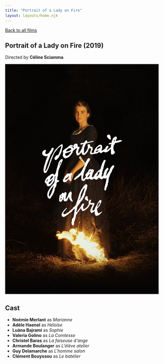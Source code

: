 ```yaml
---
title: "Portrait of a Lady on Fire"
layout: layouts/home.njk
---
```


<a href="../">Back to all films</a>

<article class="film">
  <h1>Portrait of a Lady on Fire (2019)</h1>

  <p class="director">
    Directed by <strong>Céline Sciamma</strong>
  </p>

  <img src="../films/posters/portrait-of-a-lady-on-fire.jpg" alt="">

  <h2>
    Cast
  </h2>
  <ul>
    <li><strong>Noémie Merlant</strong> as <em>Marianne</em></li>
<li><strong>Adèle Haenel</strong> as <em>Héloïse</em></li>
<li><strong>Luàna Bajrami</strong> as <em>Sophie</em></li>
<li><strong>Valeria Golino</strong> as <em>La Comtesse</em></li>
<li><strong>Christel Baras</strong> as <em>La faiseuse d'ange</em></li>
<li><strong>Armande Boulanger</strong> as <em>L'élève atelier</em></li>
<li><strong>Guy Delamarche</strong> as <em>L'homme salon</em></li>
<li><strong>Clément Bouyssou</strong> as <em>Le batelier</em></li>
  </ul>
</article>
